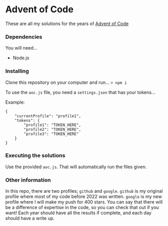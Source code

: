# Advent of Code

These are all my solutions for the years of [Advent of Code](https://adventofcode.com)

### Dependencies

You will need...
* Node.js

### Installing

Clone this repository on your computer and run...
```> npm i```

To use the ```aoc.js``` file, you need a ```settings.json``` that has your tokens...

Example:
```
{
    "currentProfile": "profile1",
    "tokens": {
        "profile1": "TOKEN_HERE",
        "profile2": "TOKEN_HERE",
        "profile3": "TOKEN_HERE"
    }
}
```

### Executing the solutions
Use the provided ```aoc.js```. That will automatically run the files given.

### Other information
In this repo, there are two profiles; ```github``` and ```google```. ```github``` is my original profile where most of my code before 2022 was written. ```google``` is my new profile where I will make my push for 400 stars. You can say that there will be a difference of expertise in the code, so you can check that out if you want! Each year should have all the results if complete, and each day should have a write up.